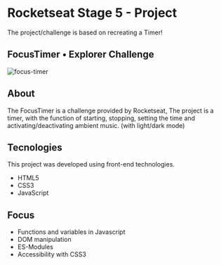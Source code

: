 # Rocketseat Stage 5 - Project
The project/challenge is based on recreating a Timer!

## FocusTimer • Explorer Challenge
![focus-timer](https://github.com/gustavonunesbispo/rocketseat-focus-timer/assets/151034795/0fc7402a-ed3e-4add-85ff-5fe7723faf41)

## About
The FocusTimer is a challenge provided by Rocketseat,
The project is a timer, with the function of starting, stopping, setting the time and activating/deactivating ambient music. (with light/dark mode)

## Tecnologies
This project was developed using front-end technologies.
- HTML5
- CSS3
- JavaScript

## Focus
- Functions and variables in Javascript
- DOM manipulation
- ES-Modules
- Accessibility with CSS3
